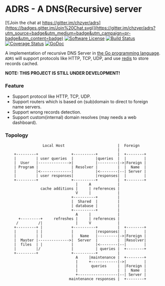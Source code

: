 # ADRS - A DNS(Recursive) server

[![Join the chat at https://gitter.im/chzyer/adrs](https://badges.gitter.im/Join%20Chat.svg)](https://gitter.im/chzyer/adrs?utm_source=badge&utm_medium=badge&utm_campaign=pr-badge&utm_content=badge)
[![Software License](https://img.shields.io/badge/license-MIT-brightgreen.svg)](LICENSE.md)
[![Build Status](https://travis-ci.org/chzyer/adrs.svg?branch=master)](https://travis-ci.org/chzyer/adrs)
[![Coverage Status](https://coveralls.io/repos/chzyer/adrs/badge.svg?branch=master)](https://coveralls.io/r/chzyer/adrs?branch=master)
[![GoDoc](https://godoc.org/github.com/chzyer/adrs?status.svg)](https://godoc.org/github.com/chzyer/adrs)

A implementation of recursive DNS Server in [the Go programming language](https://golang.org).   
`ADRS` will support protocols like HTTP, TCP, UDP, and use [redis](http://redis.io) to store records cached.

**NOTE: THIS PROJECT IS STILL UNDER DEVELOPMENT!**

### Feature
* Support protocol like HTTP, TCP, UDP.
* Support routers which is based on (sub)domain to direct to foreign name servers.
* Support wrong records detection.
* Support custom(internal) domain resolves (may needs a web dashboard).

### Topology
```
                 Local Host                        |  Foreign
                                                   |
    +---------+               +----------+         |  +--------+
    |         | user queries  |          |queries  |  |        |
    |  User   |-------------->|          |---------|->|Foreign |
    | Program |               | Resolver |         |  |  Name  |
    |         |<--------------|          |<--------|--| Server |
    |         | user responses|          |responses|  |        |
    +---------+               +----------+         |  +--------+
                                |     A            |
                cache additions |     | references |
                                V     |            |
                              +----------+         |
                              |  Shared  |         |
                              | database |         |
                              +----------+         |
                                A     |            |
      +---------+     refreshes |     | references |
     /         /|               |     V            |
    +---------+ |             +----------+         |  +--------+
    |         | |             |          |responses|  |        |
    |         | |             |   Name   |---------|->|Foreign |
    |  Master |-------------->|  Server  |         |  |Resolver|
    |  files  | |             |          |<--------|--|        |
    |         |/              |          | queries |  +--------+
    +---------+               +----------+         |
                                A     |maintenance |  +--------+
                                |     +------------|->|        |
                                |      queries     |  |Foreign |
                                |                  |  |  Name  |
                                +------------------|--| Server |
                             maintenance responses |  +--------+
```
